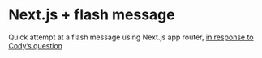 # Next.js + flash message

Quick attempt at a flash message using Next.js app router, [in response to Cody’s question](https://twitter.com/webdevcody/status/1787501484969439691)